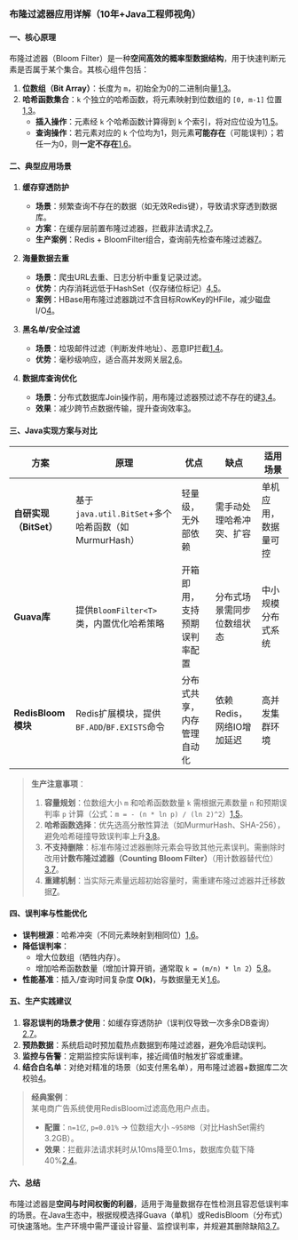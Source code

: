 ### 布隆过滤器应用详解（10年+Java工程师视角）

#### **一、核心原理**
布隆过滤器（Bloom Filter）是一种**空间高效的概率型数据结构**，用于快速判断元素是否属于某个集合。其核心组件包括：
1. **位数组（Bit Array）**：长度为 `m`，初始全为0的二进制向量[1,3](@ref)。
2. **哈希函数集合**：`k` 个独立的哈希函数，将元素映射到位数组的 `[0, m-1]` 位置[1,3](@ref)。
   - **插入操作**：元素经 `k` 个哈希函数计算得到 `k` 个索引，将对应位设为1[1,5](@ref)。
   - **查询操作**：若元素对应的 `k` 个位均为1，则元素**可能存在**（可能误判）；若任一为0，则**一定不存在**[1,6](@ref)。

#### **二、典型应用场景**
1. **缓存穿透防护**  
   - **场景**：频繁查询不存在的数据（如无效Redis键），导致请求穿透到数据库。
   - **方案**：在缓存层前置布隆过滤器，拦截非法请求[2,7](@ref)。  
   - **生产案例**：Redis + BloomFilter组合，查询前先检查布隆过滤器[7](@ref)。

2. **海量数据去重**  
   - **场景**：爬虫URL去重、日志分析中重复记录过滤。
   - **优势**：内存消耗远低于HashSet（仅存储位标记）[4,5](@ref)。  
   - **案例**：HBase用布隆过滤器跳过不含目标RowKey的HFile，减少磁盘I/O[4](@ref)。

3. **黑名单/安全过滤**  
   - **场景**：垃圾邮件过滤（判断发件地址）、恶意IP拦截[1,4](@ref)。
   - **优势**：毫秒级响应，适合高并发网关层[2,6](@ref)。

4. **数据库查询优化**  
   - **场景**：分布式数据库Join操作前，用布隆过滤器预过滤不存在的键[3,4](@ref)。  
   - **效果**：减少跨节点数据传输，提升查询效率[3](@ref)。

#### **三、Java实现方案与对比**
| **方案**               | **原理**                                                                 | **优点**                          | **缺点**                              | **适用场景**               |
|------------------------|--------------------------------------------------------------------------|-----------------------------------|---------------------------------------|----------------------------|
| **自研实现（BitSet）** | 基于`java.util.BitSet`+多个哈希函数（如MurmurHash）                         | 轻量级，无外部依赖                | 需手动处理哈希冲突、扩容              | 单机应用，数据量可控       |
| **Guava库**            | 提供`BloomFilter<T>`类，内置优化哈希策略                                  | 开箱即用，支持预期误判率配置      | 分布式场景需同步位数组状态            | 中小规模分布式系统         |
| **RedisBloom模块**     | Redis扩展模块，提供`BF.ADD`/`BF.EXISTS`命令                               | 分布式共享，内存管理自动化        | 依赖Redis，网络IO增加延迟             | 高并发集群环境             |

> **生产注意事项**：
> 1. **容量规划**：位数组大小 `m` 和哈希函数数量 `k` 需根据元素数量 `n` 和预期误判率 `p` 计算（公式：`m = - (n * ln p) / (ln 2)^2`）[1,5](@ref)。
> 2. **哈希函数选择**：优先选高分散性算法（如MurmurHash、SHA-256），避免哈希碰撞导致误判率上升[3,8](@ref)。
> 3. **不支持删除**：标准布隆过滤器删除元素会导致其他元素误判。需删除时改用**计数布隆过滤器（Counting Bloom Filter）**（用计数器替代位）[3,7](@ref)。
> 4. **重建机制**：当实际元素量远超初始容量时，需重建布隆过滤器并迁移数据[7](@ref)。

#### **四、误判率与性能优化**
- **误判根源**：哈希冲突（不同元素映射到相同位）[1,6](@ref)。  
- **降低误判率**：
  - 增大位数组（牺牲内存）。
  - 增加哈希函数数量（增加计算开销，通常取 `k = (m/n) * ln 2`）[5,8](@ref)。
- **性能基准**：插入/查询时间复杂度 **O(k)**，与数据量无关[1,6](@ref)。

#### **五、生产实践建议**
1. **容忍误判的场景才使用**：如缓存穿透防护（误判仅导致一次多余DB查询）[2,7](@ref)。
2. **预热数据**：系统启动时预加载热点数据到布隆过滤器，避免冷启动误判。
3. **监控与告警**：定期监控实际误判率，接近阈值时触发扩容或重建。
4. **结合白名单**：对绝对精准的场景（如支付黑名单），用布隆过滤器+数据库二次校验[4](@ref)。

> **经典案例**：  
> 某电商广告系统使用RedisBloom过滤高危用户点击。  
> - **配置**：`n=1亿`, `p=0.01%` → 位数组大小 `~958MB`（对比HashSet需约3.2GB）。  
> - **效果**：拦截非法请求耗时从10ms降至0.1ms，数据库负载下降40%[2,4](@ref)。

#### **六、总结**
布隆过滤器是**空间与时间权衡的利器**，适用于海量数据存在性检测且容忍低误判率的场景。在Java生态中，根据规模选择Guava（单机）或RedisBloom（分布式）可快速落地。生产环境中需严谨设计容量、监控误判率，并规避其删除缺陷[3,7](@ref)。
